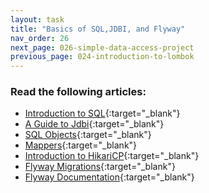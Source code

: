```yaml
---
layout: task
title: "Basics of SQL,JDBI, and Flyway"
nav_order: 26
next_page: 026-simple-data-access-project
previous_page: 024-introduction-to-lombok
---
```

### Read the following articles:
- [Introduction to SQL](https://www.w3schools.com/sql/sql_intro.asp){:target="_blank"}
- [A Guide to Jdbi](https://www.baeldung.com/jdbi){:target="_blank"}
- [SQL Objects](https://jdbi.org/#sql-objects){:target="_blank"}
- [Mappers](https://jdbi.org/#_mappers){:target="_blank"}
- [Introduction to HikariCP](https://www.baeldung.com/hikaricp){:target="_blank"}
- [Flyway Migrations](https://documentation.red-gate.com/fd/versioned-migrations-273973333.html){:target="_blank"}
- [Flyway Documentation](https://documentation.red-gate.com/fd#the-flyway-class){:target="_blank"}
